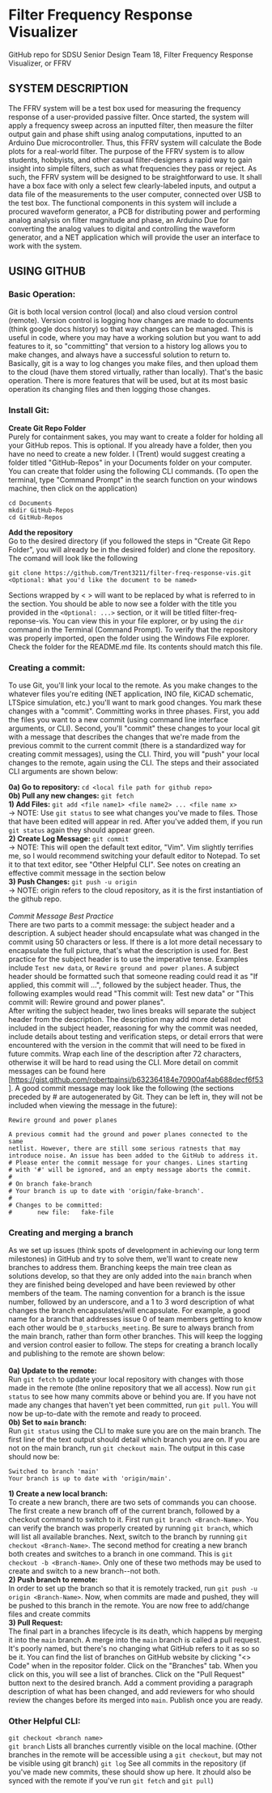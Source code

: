 # Filter Frequency Response Visualizer
GitHub repo for SDSU Senior Design Team 18, Filter Frequency Response Visualizer, or FFRV

## SYSTEM DESCRIPTION

The FFRV system  will be a test box used for measuring the frequency response of a user-provided passive filter. Once started, the system will apply a frequency sweep across an inputted filter, then measure the filter output gain and phase shift using analog computations, inputted to an Arduino Due microcontroller. Thus, this FFRV system will calculate the Bode plots for a real-world filter. The purpose of the FFRV system is to allow students, hobbyists, and other casual filter-designers a rapid way to gain insight into simple filters, such as what frequencies they pass or reject. As such, the FFRV system will be designed to be straightforward to use. It shall have a box face with only a select few clearly-labeled inputs, and output a data file of the measurements to the user computer, connected over USB to the test box. The functional components in this system will include a procured waveform generator, a PCB for distributing power and performing analog analysis on filter magnitude and phase, an Arduino Due for converting the analog values to digital and controlling the waveform generator, and a NET application which will provide the user an interface to work with the system.


## USING GITHUB

### Basic Operation: 

Git is both local version control (local) and also cloud version control (remote). Version control is logging how changes are made to documents (think google docs history) so that way changes can be managed. This is useful in code, where you may have a working solution but you want to add features to it, so "committing" that version to a history log allows you to make changes, and always have a successful solution to return to. Basically, git is a way to log changes you make files, and then upload them to the cloud (have them stored virtually, rather than locally). That's the basic operation. There is more features that will be used, but at its most basic operation its changing files and then logging those changes. 

### Install Git:

__Create Git Repo Folder__
<br>
Purely for containment sakes, you may want to create a folder for holding all your GitHub repos. This is optional. If you already have a folder, then you have no need to create a new folder. I (Trent) would suggest creating a folder titled "GitHub-Repos" in your Documents folder on your computer. You can create that folder using the following CLI commands. (To open the terminal, type "Command Prompt" in the search function on your windows machine, then click on the application)
```
cd Documents
mkdir GitHub-Repos
cd GitHub-Repos
```
__Add the repository__
<br>
Go to the desired directory (if you followed the steps in "Create Git Repo Folder", you will already be in the desired folder) and clone the repository. The comand will look like the following
```
git clone https://github.com/Trent3211/filter-freq-response-vis.git <Optional: What you'd like the document to be named>
```
Sections wrapped by \< \> will want to be replaced by what is referred to in the section. You should be able to now see a folder with the title you provided in the `<Optional: ...>` section, or it will be titled filter-freq-reponse-vis. You can view this in your file explorer, or by using the `dir` command in the Terminal (Command Prompt). To verify that the repository was properly imported, open the folder using the Windows File explorer. Check the folder for the README.md file. Its contents should match this file. 

### Creating a commit: 

To use Git, you'll link your local to the remote. As you make changes to the whatever files you're editing (NET application, INO file, KiCAD schematic, LTSpice simulation, etc.) you'll want to mark good changes. You mark these changes with a "commit". Committing works in three phases. First, you add the files you want to a new commit (using command line interface arguments, or CLI). Second, you'll "commit" these changes to your local git with a message that describes the changes that we're made from the previous commit to the current commit (there is a standardized way for creating commit messages), using the CLI. Third, you will "push" your local changes to the remote, again using the CLI. The steps and their associated CLI arguments are shown below:
<br>

__0a) Go to repository:__ `cd <local file path for github repo> `
<br>
__0b) Pull any new changes:__ `git fetch`
<br>
__1) Add Files:__ `git add <file name1> <file name2> ... <file name x> `
<br>
-> NOTE: Use `git status` to see what changes you've made to files. Those that have been edited will appear in red. After you've added them, if you run `git status` again they should appear green.
<br>
__2) Create Log Message:__ `git commit `
<br>
-> NOTE: This will open the default text editor, "Vim". Vim slightly terrifies me, so I would recommend switching your default editor to Notepad. To set it to that text editor, see "Other Helpful CLI". See notes on creating an effective commit message in the section below
<br>
__3) Push Changes:__ `git push -u origin`
<br>
-> NOTE: origin refers to the cloud repository, as it is the first instantiation of the github repo. 
<br>
<br>
_Commit Message Best Practice_
<br>
There are two parts to a commit message: the subject header and a description. A subject header should encapsulate what was changed in the commit using 50 characters or less. If there is a lot more detail necessary to encapsulate the full picture, that's what the description is used for. Best practice for the subject header is to use the imperative tense. Examples include `Test new data`, or `Rewire ground and power planes`. A subject header should be formatted such that someone reading could read it as "If applied, this commit will ...", followed by the subject header. Thus, the following examples would read "This commit will: Test new data" or "This commit will: Rewire ground and power planes". 
<br>
After writing the subject header, two lines breaks will separate the subject header from the description. The description may add more detail not included in the subject header, reasoning for why the commit was needed, include details about testing and verification steps, or detail errors that were encountered with the version in the commit that will need to be fixed in future commits. Wrap each line of the description after 72 characters, otherwise it will be hard to read using the CLI. More detail on commit messages can be found here [https://gist.github.com/robertpainsi/b632364184e70900af4ab688decf6f53]. A good commit message may look like the following (the sections preceded by # are autogenerated by Git. They can be left in, they will not be included when viewing the message in the future):
```
Rewire ground and power planes

A previous commit had the ground and power planes connected to the same 
netlist. However, there are still some serious ratnests that may 
introduce noise. An issue has been added to the GitHub to address it.
# Please enter the commit message for your changes. Lines starting
# with '#' will be ignored, and an empty message aborts the commit.
#
# On branch fake-branch
# Your branch is up to date with 'origin/fake-branch'.
#
# Changes to be committed:
#       new file:   fake-file
```

### Creating and merging a branch

As we set up issues (think spots of development in achieving our long term milestones) in GitHub and try to solve them, we'll want to create new branches to address them. Branching keeps the main tree clean as solutions develop, so that they are only added into the `main` branch when they are finished being developed and have been reviewed by other members of the team. The naming convention for a branch is the issue number, followed by an underscore, and a 1 to 3 word description of what changes the branch encapsulates/will encapsulate. For example, a good name for a branch that addresses issue 0 of team members getting to know each other would be `0_starbucks_meeting`. Be sure to always branch from the main branch, rather than form other branches. This will keep the logging and version control easier to follow. The steps for creating a branch locally and publishing to the remote are shown below:
<br>
<br>
__0a) Update to the remote:__ 
<br>
Run `git fetch` to update your local repository with changes with those made in the remote (the online repository that we all access). Now run `git status` to see how many commits above or behind you are. If you have not made any changes that haven't yet been committed, run `git pull`. You will now be up-to-date with the remote and ready to proceed. 
<br>
__0b) Set to `main` branch:__ 
<br> Run `git status` using the CLI to make sure you are on the main branch. The first line of the text output should detail which branch you are on. If you are not on the main branch, run `git checkout main`. The output in this case should now be:
```
Switched to branch 'main'
Your branch is up to date with 'origin/main'.
```
__1) Create a new local branch:__ 
<br>
To create a new branch, there are two sets of commands you can choose. The first create a new branch off of the current branch, followed by a checkout command to switch to it. First run `git branch <Branch-Name>`. You can verify the branch was properly created by running `git branch`, which will list all available branches. Next, switch to the branch by running `git checkout <Branch-Name>`. The second method for creating a new branch both creates and switches to a branch in one command. This is `git checkout -b <Branch-Name>`. Only one of these two methods may be used to create and switch to a new branch--not both.
<br>
__2) Push branch to remote:__ 
<br>
In order to set up the branch so that it is remotely tracked, run `git push -u origin <Branch-Name>`. Now, when commits are made and pushed, they will be pushed to this branch in the remote. You are now free to add/change files and create commits
<br>
__3) Pull Request:__ 
<br>
The final part in a branches lifecycle is its death, which happens by merging it into the `main` branch. A merge into the `main` branch is called a pull request. It's poorly named, but there's no changing what GitHub refers to it as so so be it. You can find the list of branches on GitHub website by clicking "\<\> Code" when in the repositor folder. Click on the "Branches" tab. When you click on this, you will see a list of branches. Click on the "Pull Request" button next to the desired branch. Add a comment providing a paragraph description of what has been changed, and add reviewers for who should review the changes before its merged into `main`. Publish once you are ready.
<br>
### Other Helpful CLI:
`git checkout <branch name>`
<br>
`git branch`
Lists all branches currently visible on the local machine. (Other branches in the remote will be accessible using a `git checkout`, but may not be visible using git branch)
`git log` 
See all commits in the repository (if you've made new commits, these should show up here. It zhould also be synced with the remote if you've run `git fetch` and `git pull`)
